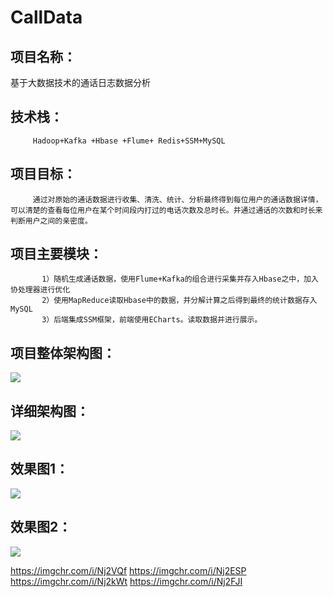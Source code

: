 # CallData
## 项目名称：
 基于大数据技术的通话日志数据分析
         
## 技术栈：
         Hadoop+Kafka +Hbase +Flume+ Redis+SSM+MySQL
         
## 项目目标：
         通过对原始的通话数据进行收集、清洗、统计、分析最终得到每位用户的通话数据详情，可以清楚的查看每位用户在某个时间段内打过的电话次数及总时长。并通过通话的次数和时长来判断用户之间的亲密度。
         
## 项目主要模块：
           1）随机生成通话数据，使用Flume+Kafka的组合进行采集并存入Hbase之中，加入协处理器进行优化
           2）使用MapReduce读取Hbase中的数据，并分解计算之后得到最终的统计数据存入MySQL
           3）后端集成SSM框架，前端使用ECharts。读取数据并进行展示。
 ## 项目整体架构图：
 ![](https://imgchr.com/i/Nj2VQf)
 ## 详细架构图：
 ![](https://imgchr.com/i/Nj2FJI)
## 效果图1：
 ![](https://imgchr.com/i/Nj2ESP)
 ## 效果图2：
 ![](https://imgchr.com/i/Nj2kWt)
 
 
https://imgchr.com/i/Nj2VQf
https://imgchr.com/i/Nj2ESP
https://imgchr.com/i/Nj2kWt
https://imgchr.com/i/Nj2FJI
